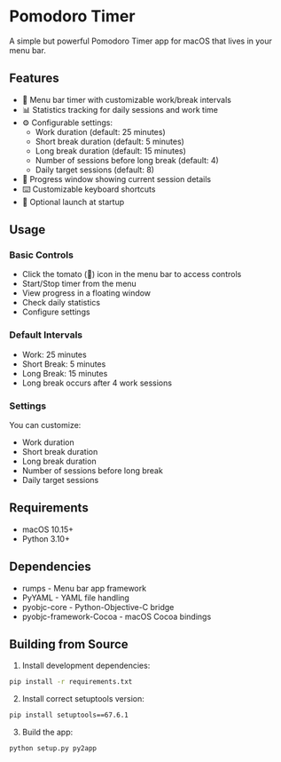 # Pomodoro Timer

A simple but powerful Pomodoro Timer app for macOS that lives in your menu bar.

## Features

- 🍅 Menu bar timer with customizable work/break intervals
- 📊 Statistics tracking for daily sessions and work time
- ⚙️ Configurable settings:
  - Work duration (default: 25 minutes)
  - Short break duration (default: 5 minutes) 
  - Long break duration (default: 15 minutes)
  - Number of sessions before long break (default: 4)
  - Daily target sessions (default: 8)
- 🎯 Progress window showing current session details
- ⌨️ Customizable keyboard shortcuts
- 🚀 Optional launch at startup

## Usage

### Basic Controls
- Click the tomato (🍅) icon in the menu bar to access controls
- Start/Stop timer from the menu
- View progress in a floating window
- Check daily statistics
- Configure settings

### Default Intervals
- Work: 25 minutes
- Short Break: 5 minutes
- Long Break: 15 minutes
- Long break occurs after 4 work sessions

### Settings
You can customize:
- Work duration
- Short break duration
- Long break duration
- Number of sessions before long break
- Daily target sessions

## Requirements

- macOS 10.15+
- Python 3.10+

## Dependencies

- rumps - Menu bar app framework
- PyYAML - YAML file handling
- pyobjc-core - Python-Objective-C bridge
- pyobjc-framework-Cocoa - macOS Cocoa bindings


## Building from Source

1. Install development dependencies:

```bash
pip install -r requirements.txt
```

2. Install correct setuptools version:

```bash
pip install setuptools==67.6.1
```

3. Build the app:

```bash
python setup.py py2app
```
